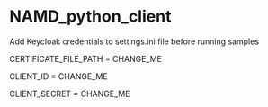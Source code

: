 # NAMD_python_client
Add Keycloak credentials  to settings.ini file before running samples

CERTIFICATE_FILE_PATH = CHANGE_ME

CLIENT_ID = CHANGE_ME

CLIENT_SECRET = CHANGE_ME